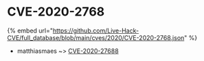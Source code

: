 # CVE-2020-2768
{% embed url="https://github.com/Live-Hack-CVE/full_database/blob/main/cves/2020/CVE-2020-2768.json" %}

* matthiasmaes ~> [CVE-2020-27688](https://www.alice-snow.ru/2020/database/cve-2020-2768/cve-2020-27688-matthiasmaes)